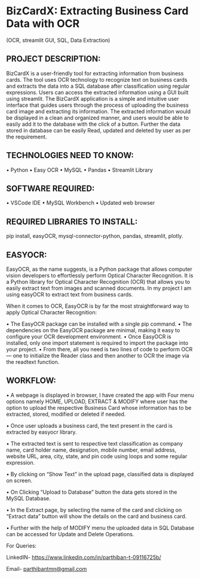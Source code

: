 # BizCardX: Extracting Business Card Data with OCR 
(OCR, streamlit GUI, SQL, Data Extraction)


## PROJECT DESCRIPTION:

BizCardX is a user-friendly tool for extracting information from business cards. The tool uses OCR technology to recognize text on business cards and extracts the data into a SQL database after classification using regular expressions. Users can access the extracted information using a GUI built using streamlit. The BizCardX application is a simple and intuitive user interface that guides users through the process of uploading the business card image and extracting its information. The extracted information would be displayed in a clean and organized manner, and users would be able to easily add it to the database with the click of a button. Further the data stored in database can be easily Read, updated and deleted by user as per the requirement.


## TECHNOLOGIES NEED TO KNOW:

•	Python
•	Easy OCR
•	MySQL
•	Pandas
•	Streamlit Library



## SOFTWARE REQUIRED:

•	VSCode IDE
•	MySQL Workbench
•	Updated web browser

## REQUIRED LIBRARIES TO INSTALL:

pip install, easyOCR, mysql-connector-python, pandas, streamlit, plotly.

## EASYOCR:

EasyOCR, as the name suggests, is a Python package that allows computer vision developers to effortlessly perform Optical Character Recognition. It is a Python library for Optical Character Recognition (OCR) that allows you to easily extract text from images and scanned documents. In my project I am using easyOCR to extract text from business cards.

When it comes to OCR, EasyOCR is by far the most straightforward way to apply Optical Character Recognition:

•	The EasyOCR package can be installed with a single pip command.
•	The dependencies on the EasyOCR package are minimal, making it easy to configure your OCR development environment.
•	Once EasyOCR is installed, only one import statement is required to import the package into your project.
•	From there, all you need is two lines of code to perform OCR — one to initialize the Reader class and then another to OCR the image via the readtext function.

## WORKFLOW:

•	A webpage is displayed in browser, I have created the app with Four menu options namely HOME, UPLOAD, EXTRACT & MODIFY where user has the option to upload the respective Business Card whose information has to be extracted, stored, modified or deleted if needed.

•	Once user uploads a business card, the text present in the card is extracted by easyocr library.

•	The extracted text is sent to respective text classification as company name, card holder name, designation, mobile number, email address, website URL, area, city, state, and pin code using loops and some regular expression.

•	By clicking on “Show Text” in the upload page, classified data is displayed on screen.


•	On Clicking “Upload to Database” button the data gets stored in the MySQL Database. 

•	In the Extract page, by selecting the name of the card and clicking on “Extract data” button will show the details on the card and business card.

•	Further with the help of MODIFY menu the uploaded data in SQL Database can be accessed for Update and Delete Operations.

For Queries:

LinkedIN- https://www.linkedin.com/in/parthiban-t-09116725b/

Email- parthibantmn@gmail.com
